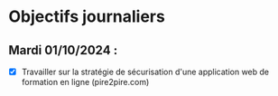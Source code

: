 # Objectifs journaliers

## Mardi 01/10/2024 :

- [x] Travailler sur la stratégie de sécurisation d'une application web de formation en ligne (pire2pire.com)

